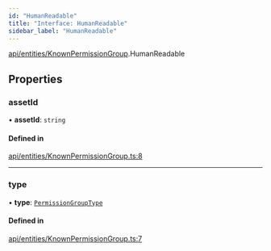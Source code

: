 ```yaml
---
id: "HumanReadable"
title: "Interface: HumanReadable"
sidebar_label: "HumanReadable"
---
```


[api/entities/KnownPermissionGroup](../../../../../modules/API/Entities/KnownPermissionGroup/KnownPermissionGroup.md).HumanReadable

## Properties

### assetId

• **assetId**: `string`

#### Defined in

[api/entities/KnownPermissionGroup.ts:8](https://github.com/PolymeshAssociation/polymesh-sdk/blob/f8a937f04/src/api/entities/KnownPermissionGroup.ts#L8)

___

### type

• **type**: [`PermissionGroupType`](../../../../../enums/API/Entities/Types/PermissionGroupType/PermissionGroupType.md)

#### Defined in

[api/entities/KnownPermissionGroup.ts:7](https://github.com/PolymeshAssociation/polymesh-sdk/blob/f8a937f04/src/api/entities/KnownPermissionGroup.ts#L7)
